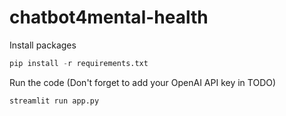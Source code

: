 # chatbot4mental-health
Install packages
```python
pip install -r requirements.txt
```
Run the code (Don't forget to add your OpenAI API key in TODO)
```python
streamlit run app.py
```